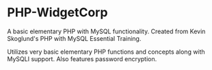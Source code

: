 # PHP-WidgetCorp
A basic elementary PHP with MySQL functionality. Created from Kevin Skoglund's PHP with MySQL Essential Training. 

Utilizes very basic elementary PHP functions and concepts along with MySQLI support. Also features password encryption.
